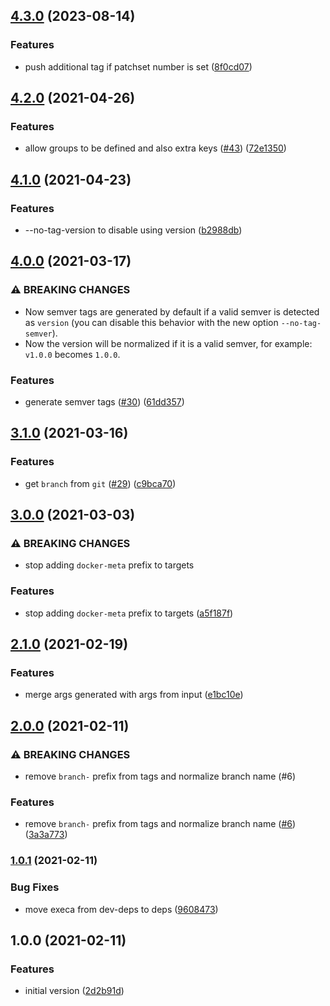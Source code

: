 ## [4.3.0](https://github.com/felipecrs/docker-meta/compare/v4.2.0...v4.3.0) (2023-08-14)


### Features

* push additional tag if patchset number is set ([8f0cd07](https://github.com/felipecrs/docker-meta/commit/8f0cd072ee7c0cb6746d486e3d9f02857ae0c6bd))

## [4.2.0](https://github.com/felipecrs/docker-meta/compare/v4.1.0...v4.2.0) (2021-04-26)


### Features

* allow groups to be defined and also extra keys ([#43](https://github.com/felipecrs/docker-meta/issues/43)) ([72e1350](https://github.com/felipecrs/docker-meta/commit/72e13507bc5b4ca57344e4ce55e56e295260337b))

## [4.1.0](https://github.com/felipecrs/docker-meta/compare/v4.0.0...v4.1.0) (2021-04-23)


### Features

* --no-tag-version to disable using version ([b2988db](https://github.com/felipecrs/docker-meta/commit/b2988dbe0e82bbdf3c42c356f89c431fb485a718))

## [4.0.0](https://github.com/felipecrs/docker-meta/compare/v3.1.0...v4.0.0) (2021-03-17)


### ⚠ BREAKING CHANGES

* Now semver tags are generated by default if a valid
semver is detected as `version` (you can disable this behavior with the
new option `--no-tag-semver`).
* Now the version will be normalized if it is a valid
semver, for example: `v1.0.0` becomes `1.0.0`.

### Features

* generate semver tags ([#30](https://github.com/felipecrs/docker-meta/issues/30)) ([61dd357](https://github.com/felipecrs/docker-meta/commit/61dd35757adb7a59743d65fdf95dd4db9de0d252))

## [3.1.0](https://github.com/felipecrs/docker-meta/compare/v3.0.0...v3.1.0) (2021-03-16)


### Features

* get `branch` from `git` ([#29](https://github.com/felipecrs/docker-meta/issues/29)) ([c9bca70](https://github.com/felipecrs/docker-meta/commit/c9bca70a859fff8141fb190938be273cd4a01f9e))

## [3.0.0](https://github.com/felipecrs/docker-meta/compare/v2.1.0...v3.0.0) (2021-03-03)


### ⚠ BREAKING CHANGES

* stop adding `docker-meta` prefix to targets

### Features

* stop adding `docker-meta` prefix to targets ([a5f187f](https://github.com/felipecrs/docker-meta/commit/a5f187f2e490762d9256f4b889d8152bd1b0cf1a))

## [2.1.0](https://github.com/felipecrs/docker-meta/compare/v2.0.0...v2.1.0) (2021-02-19)


### Features

* merge args generated with args from input ([e1bc10e](https://github.com/felipecrs/docker-meta/commit/e1bc10e7e223ab3ed9be911f6dd46e43520f507a))

## [2.0.0](https://github.com/felipecrs/docker-meta/compare/v1.0.1...v2.0.0) (2021-02-11)


### ⚠ BREAKING CHANGES

* remove `branch-` prefix from tags and normalize branch name (#6)

### Features

* remove `branch-` prefix from tags and normalize branch name ([#6](https://github.com/felipecrs/docker-meta/issues/6)) ([3a3a773](https://github.com/felipecrs/docker-meta/commit/3a3a77338ebc2ef44e026ec5334b997c3d1dfbb1))

### [1.0.1](https://github.com/felipecrs/docker-meta/compare/v1.0.0...v1.0.1) (2021-02-11)


### Bug Fixes

* move execa from dev-deps to deps ([9608473](https://github.com/felipecrs/docker-meta/commit/9608473ae52f1e06f9cab9253f725c174e78cc0b))

## 1.0.0 (2021-02-11)


### Features

* initial version ([2d2b91d](https://github.com/felipecrs/docker-meta/commit/2d2b91d59a302cf9cf530991bf5e2a69f4f7df46))
